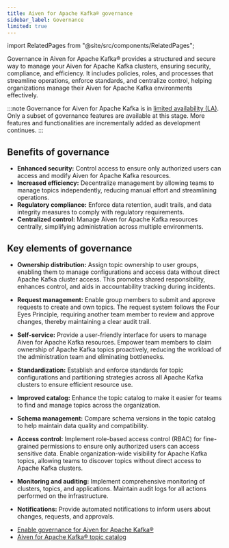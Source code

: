 ```yaml
---
title: Aiven for Apache Kafka® governance
sidebar_label: Governance
limited: true
---
```


import RelatedPages from "@site/src/components/RelatedPages";

Governance in Aiven for Apache Kafka® provides a structured and secure way to manage your Aiven for Apache Kafka clusters, ensuring security, compliance, and efficiency.
It includes policies, roles, and processes that streamline operations, enforce standards,
and centralize control, helping organizations manage their
Aiven for Apache Kafka environments effectively.

:::note
Governance for Aiven for Apache Kafka is in
[limited availability (LA)](/docs/platform/concepts/service-and-feature-releases#limited-availability-).
Only a subset of governance features are available at this stage. More features and
functionalities are incrementally added as development continues.
:::

## Benefits of governance

- **Enhanced security:** Control access to ensure only authorized users can access and
  modify Aiven for Apache Kafka resources.
- **Increased efficiency:** Decentralize management by allowing teams to manage topics
  independently, reducing manual effort and streamlining operations.
- **Regulatory compliance:** Enforce data retention, audit trails, and data integrity
  measures to comply with regulatory requirements.
- **Centralized control:** Manage Aiven for Apache Kafka resources centrally,
  simplifying administration across multiple environments.

## Key elements of governance

- **Ownership distribution:** Assign topic ownership to user groups, enabling them to
  manage configurations and access data without direct Apache Kafka cluster access.
  This promotes shared responsibility, enhances control, and aids in accountability
  tracking during incidents.

- **Request management:** Enable group members to submit and approve requests to create and
  own topics. The request system follows the Four Eyes Principle, requiring another
  team member to review and approve changes, thereby maintaining a clear audit trail.

- **Self-service:** Provide a user-friendly interface for users to manage
  Aiven for Apache Kafka resources. Empower team members to claim ownership of Apache
  Kafka topics proactively, reducing the workload of the administration team and
  eliminating bottlenecks.

- **Standardization:** Establish and enforce standards for topic configurations and
  partitioning strategies across all Apache Kafka clusters to ensure efficient resource
  use.

- **Improved catalog:** Enhance the topic catalog to make it easier for teams to find
  and manage topics across the organization.

- **Schema management:** Compare schema versions in the topic catalog to help
  maintain data quality and compatibility.

- **Access control:** Implement role-based access control (RBAC) for fine-grained
  permissions to ensure only authorized users can access sensitive data. Enable
  organization-wide visibility for Apache Kafka topics, allowing teams to discover
  topics without direct access to Apache Kafka clusters.

- **Monitoring and auditing:** Implement comprehensive monitoring of clusters, topics,
  and applications. Maintain audit logs for all actions performed on the infrastructure.

- **Notifications:** Provide automated notifications to inform users about changes,
  requests, and approvals.

<RelatedPages/>

- [Enable governance for Aiven for Apache Kafka®](/docs/products/kafka/howto/enable-governance)
- [Aiven for Apache Kafka® topic catalog](/docs/products/kafka/concepts/topic-catalog-overview)

